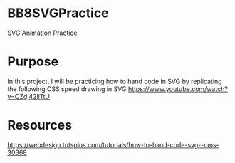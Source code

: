 # BB8SVGPractice
SVG Animation Practice

# Purpose
In this project, I will be practicing how to hand code in SVG by replicating the following CSS speed drawing in SVG
https://www.youtube.com/watch?v=QZdj42liTtU

# Resources
https://webdesign.tutsplus.com/tutorials/how-to-hand-code-svg--cms-30368
